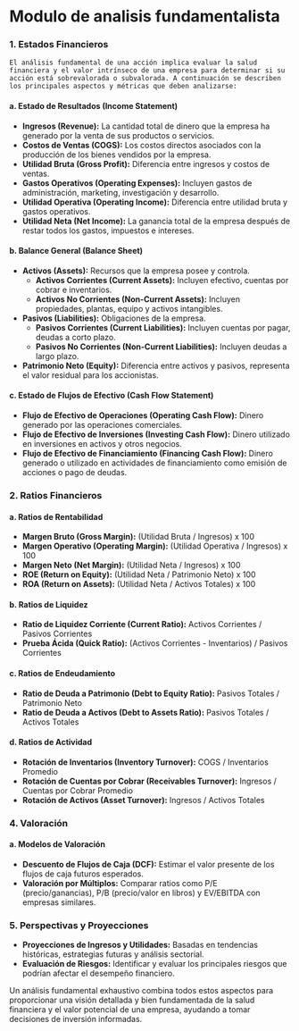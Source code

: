 
# Modulo de analisis fundamentalista

### 1. **Estados Financieros**
``El análisis fundamental de una acción implica evaluar la salud financiera y el valor intrínseco de una empresa para determinar si su acción está sobrevalorada o subvalorada. A continuación se describen los principales aspectos y métricas que deben analizarse:
``
#### a. **Estado de Resultados (Income Statement)**
- **Ingresos (Revenue):** La cantidad total de dinero que la empresa ha generado por la venta de sus productos o servicios.
- **Costos de Ventas (COGS):** Los costos directos asociados con la producción de los bienes vendidos por la empresa.
- **Utilidad Bruta (Gross Profit):** Diferencia entre ingresos y costos de ventas.
- **Gastos Operativos (Operating Expenses):** Incluyen gastos de administración, marketing, investigación y desarrollo.
- **Utilidad Operativa (Operating Income):** Diferencia entre utilidad bruta y gastos operativos.
- **Utilidad Neta (Net Income):** La ganancia total de la empresa después de restar todos los gastos, impuestos e intereses.

#### b. **Balance General (Balance Sheet)**
- **Activos (Assets):** Recursos que la empresa posee y controla.
  - **Activos Corrientes (Current Assets):** Incluyen efectivo, cuentas por cobrar e inventarios.
  - **Activos No Corrientes (Non-Current Assets):** Incluyen propiedades, plantas, equipo y activos intangibles.
- **Pasivos (Liabilities):** Obligaciones de la empresa.
  - **Pasivos Corrientes (Current Liabilities):** Incluyen cuentas por pagar, deudas a corto plazo.
  - **Pasivos No Corrientes (Non-Current Liabilities):** Incluyen deudas a largo plazo.
- **Patrimonio Neto (Equity):** Diferencia entre activos y pasivos, representa el valor residual para los accionistas.

#### c. **Estado de Flujos de Efectivo (Cash Flow Statement)**
- **Flujo de Efectivo de Operaciones (Operating Cash Flow):** Dinero generado por las operaciones comerciales.
- **Flujo de Efectivo de Inversiones (Investing Cash Flow):** Dinero utilizado en inversiones en activos y otros negocios.
- **Flujo de Efectivo de Financiamiento (Financing Cash Flow):** Dinero generado o utilizado en actividades de financiamiento como emisión de acciones o pago de deudas.

### 2. **Ratios Financieros**

#### a. **Ratios de Rentabilidad**
- **Margen Bruto (Gross Margin):** (Utilidad Bruta / Ingresos) x 100
- **Margen Operativo (Operating Margin):** (Utilidad Operativa / Ingresos) x 100
- **Margen Neto (Net Margin):** (Utilidad Neta / Ingresos) x 100
- **ROE (Return on Equity):** (Utilidad Neta / Patrimonio Neto) x 100
- **ROA (Return on Assets):** (Utilidad Neta / Activos Totales) x 100

#### b. **Ratios de Liquidez**
- **Ratio de Liquidez Corriente (Current Ratio):** Activos Corrientes / Pasivos Corrientes
- **Prueba Ácida (Quick Ratio):** (Activos Corrientes - Inventarios) / Pasivos Corrientes

#### c. **Ratios de Endeudamiento**
- **Ratio de Deuda a Patrimonio (Debt to Equity Ratio):** Pasivos Totales / Patrimonio Neto
- **Ratio de Deuda a Activos (Debt to Assets Ratio):** Pasivos Totales / Activos Totales

#### d. **Ratios de Actividad**
- **Rotación de Inventarios (Inventory Turnover):** COGS / Inventarios Promedio
- **Rotación de Cuentas por Cobrar (Receivables Turnover):** Ingresos / Cuentas por Cobrar Promedio
- **Rotación de Activos (Asset Turnover):** Ingresos / Activos Totales

### 4. **Valoración**

#### a. **Modelos de Valoración**
- **Descuento de Flujos de Caja (DCF):** Estimar el valor presente de los flujos de caja futuros esperados.
- **Valoración por Múltiplos:** Comparar ratios como P/E (precio/ganancias), P/B (precio/valor en libros) y EV/EBITDA con empresas similares.

### 5. **Perspectivas y Proyecciones**

- **Proyecciones de Ingresos y Utilidades:** Basadas en tendencias históricas, estrategias futuras y análisis sectorial.
- **Evaluación de Riesgos:** Identificar y evaluar los principales riesgos que podrían afectar el desempeño financiero.

Un análisis fundamental exhaustivo combina todos estos aspectos para proporcionar una visión detallada y bien fundamentada de la salud financiera y el valor potencial de una empresa, ayudando a tomar decisiones de inversión informadas.